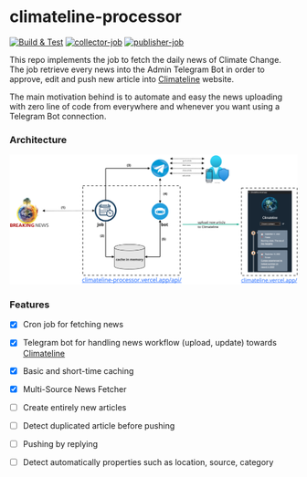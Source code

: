 # climateline-processor

[![Build & Test](https://github.com/margostino/climateline-processor/actions/workflows/main.yml/badge.svg?branch=master)](https://github.com/margostino/climateline-processor/actions/workflows/main.yml)
[![collector-job](https://github.com/margostino/climateline-processor/actions/workflows/job-collector.yml/badge.svg?branch=master)](https://github.com/margostino/climateline-processor/actions/workflows/job-collector.yml)
[![publisher-job](https://github.com/margostino/climateline-processor/actions/workflows/job-publisher.yml/badge.svg?branch=master)](https://github.com/margostino/climateline-processor/actions/workflows/job-publisher.yml)

This repo implements the job to fetch the daily news of Climate Change.  
The job retrieve every news into the Admin Telegram Bot in order to approve, edit and push new article into [Climateline](https://climateline.vercel.app/) website.

The main motivation behind is to automate and easy the news uploading with zero line of code from everywhere and whenever you want using a Telegram Bot connection. 

### Architecture

![](assets/architecture.png#100x)

### Features

- [x] Cron job for fetching news
- [x] Telegram bot for handling news workflow (upload, update) towards [Climateline](https://climateline.vercel.app/)
- [x] Basic and short-time caching
- [x] Multi-Source News Fetcher
- [ ] Create entirely new articles
- [ ] Detect duplicated article before pushing
- [ ] Pushing by replying
- [ ] Detect automatically properties such as location, source, category 

